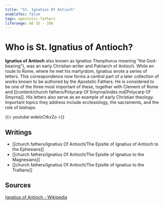 ```yaml
---
title: "St. Ignatius Of Antioch"
enableToc: false
tags: apostolic-fathers
liferange: AD 35 - 108
---
```


# Who is St. Ignatius of Antioch?
**Ignatius of Antioch** also known as Ignatius Theophorus meaning "the God-bearing"), was an early Christian writer and Patriarch of Antioch. While en route to Rome, where he met his martyrdom, Ignatius wrote a series of letters. This correspondence now forms a central part of a later collection of works known to be authored by the Apostolic Fathers. He is considered to be one of the three most important of these, together with Clement of Rome and [[content/church fathers/Polycarp Of Smyrna/index.md|Polycarp Of Smyrna]]. His letters also serve as an example of early Christian theology. Important topics they address include ecclesiology, the sacraments, and the role of bishops. 


{{< youtube wdeizCtkxZo >}}

## Writings
- [[church fathers/Ignatius Of Antioch/The Epistle of Ignatius of Antioch to the Ephesians]]
- [[church fathers/Ignatius Of Antioch/The Epistle of Ignatius to the Magnesians]]
- [[church fathers/Ignatius Of Antioch/The Epistle of Ignatius to the Trallians]]

## Sources
[Ignatius of Antioch - Wikipedia](https://en.wikipedia.org/wiki/Ignatius_of_Antioch)
